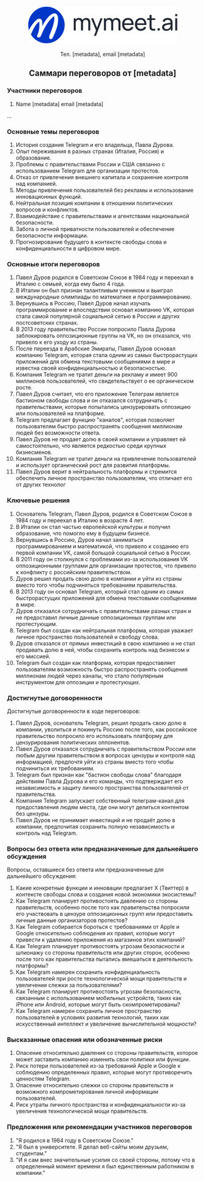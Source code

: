 <p align="center">
  <img width="393" height="96" src=template/img.svg>
  <br>
  <br>Тел. [metadata], email [metadata]
  <h2 align="center">Саммари переговоров от [metadata]</h2>
</p>

### Участники переговоров

1. Name [metadata] email [metadata]

...

### Основные темы переговоров

1. История создания Telegram и его владельца, Павла Дурова.
2. Опыт переживания в разных странах (Италия, Россия) и образование.
3. Проблемы с правительствами России и США связанно с использованием Telegram для организации протестов.
4. Отказ от привлечения внешнего капитала и сохранение контроля над компанией.
5. Методы привлечения пользователей без рекламы и использование инновационных функций.
6. Нейтральная позиция компании в отношении политических вопросов и конфликтов.
7. Взаимодействие с правительствами и агентствами национальной безопасности.
8. Забота о личной приватности пользователей и обеспечение безопасности информации.
9. Прогнозирование будущего в контексте свободы слова и конфиденциальности в цифровом мире.

### Основные итоги переговоров

1. Павел Дуров родился в Советском Союзе в 1984 году и переехал в Италию с семьей, когда ему было 4 года.
2. В Италии он был признан талантливым учеником и выиграл международные олимпиады по математике и программированию.
3. Вернувшись в Россию, Павел Дуров начал изучать программирование и впоследствии основал компанию VK, которая стала самой популярной социальной сетью в России и других постсоветских странах.
4. В 2013 году правительство России попросило Павла Дурова заблокировать оппозиционные группы на VK, но он отказался, что привело к его уходу из страны.
5. После переезда в Арабские Эмираты, Павел Дуров основал компанию Telegram, которая стала одним из самых быстрорастущих приложений для обмена текстовыми сообщениями в мире и известна своей конфиденциальностью и безопасностью.
6. Компания Telegram не тратит деньги на рекламу и имеет 900 миллионов пользователей, что свидетельствует о ее органическом росте.
7. Павел Дуров считает, что его приложение Телеграм является бастионом свободы слова и он отказался сотрудничать с правительствами, которые попытались цензурировать оппозицию или пользователей на платформе.
8. Telegram предлагает функцию "каналов", которая позволяет пользователям быстро распространять сообщения миллионам людей без возможности ответа.
9. Павел Дуров не продает долю в своей компании и управляет ей самостоятельно, что является редкостью среди крупных бизнесменов.
10. Компания Telegram не тратит деньги на привлечение пользователей и использует органический рост для развития платформы.
11. Павел Дуров верит в нейтральность платформы и стремится обеспечить личное пространство пользователям, что отличает его от других технолог

### Ключевые решения

1. Основатель Telegram, Павел Дуров, родился в Советском Союзе в 1984 году и переехал в Италию в возрасте 4 лет.
2. В Италии он стал частью европейской культуры и получил образование, что помогло ему в будущем бизнесе.
3. Вернувшись в Россию, Дуров начал заниматься программированием и математикой, что привело к созданию его первой компании VK, самой большой социальной сетью в России.
4. В 2011 году он столкнулся с проблемами из-за использования VK оппозиционными группами для организации протестов, что привело к конфликту с российским правительством.
5. Дуров решил продать свою долю в компании и уйти из страны вместо того чтобы подчиняться требованиям правительства.
6. В 2013 году он основал Telegram, который стал одним из самых быстрорастущих приложений для обмена текстовыми сообщениями в мире.
7. Дуров отказался сотрудничать с правительствами разных стран и не предоставил личные данные оппозиционных группам или протестующим.
8. Telegram был создан как нейтральная платформа, которая уважает личное пространство пользователей и свободу слова.
9. Дуров отказался от прямых инвестиций в свою компанию и не стал продавать долю в ней, чтобы сохранить контроль над бизнесом и его миссией.
10. Telegram был создан как платформа, которая предоставляет пользователям возможность быстро распространять сообщения миллионам людей через каналы, что стало популярным инструментом для оппозиции и протестующих.

### Достигнутые договоренности

Достигнутые договоренности в ходе переговоров:

1. Павел Дуров, основатель Telegram, решил продать свою долю в компании, уволиться и покинуть Россию после того, как российское правительство попросило его использовать платформу для цензурирования политических оппонентов.
2. Павел Дуров отказался сотрудничать с правительством России или любым другим правительством в вопросах цензуры и контроля над информацией, предпочтя уйти из страны вместо того чтобы подчиниться их требованиям.
3. Telegram был признан как "бастион свободы слова" благодаря действиям Павла Дурова и его команды, что подтверждает его независимость и защиту личного пространства пользователей от правительства.
4. Компания Telegram запускает собственный телеграм-канал для предоставления людям места, где они могут делиться контентом без цензуры.
5. Павел Дуров не принимает инвестиций и не продаёт долю в компании, предпочитая сохранить полную независимость и контроль над Telegram. 

### Вопросы без ответа или предназначенные для дальнейшего обсуждения

Вопросы, оставшиеся без ответа или предназначенные для дальнейшего обсуждения:

1. Какие конкретные функции и инновации предлагает X (Твиттер) в контексте свободы слова и создания новой экономики экосистемы?
2. Как Telegram планирует противостоять давлению со стороны правительств, особенно после того как правительства попросили его участвовать в цензуре оппозиционных групп или предоставить личные данные организаторов протестов?
3. Как Telegram собирается бороться с требованиями от Apple и Google относительно соблюдения их правил, которые могут привести к удалению приложения из магазинов этих компаний? 
4. Как Telegram планирует противостоять угрозам безопасности и шпионажу со стороны правительств или других сторон, особенно после того как правительства пытались вмешаться в деятельность платформы?
5. Как Telegram намерен сохранить конфиденциальность пользователей при росте технологической мощи правительств и увеличении слежки за пользователями? 
6. Как Telegram планирует противостоять угрозам безопасности, связанным с использованием мобильных устройств, таких как iPhone или Android, которые могут быть скомпрометированы?
7. Как Telegram намерен сохранить личное пространство пользователей в условиях развития технологий, таких как искусственный интеллект и увеличение вычислительной мощности?

### Высказанные опасения или обозначенные риски

1. Опасение относительно давления со стороны правительств, которое может заставить компанию изменить свои политики или функции.
2. Риск потери пользователей из-за требований Apple и Google к соблюдению определенных правил, которые могут противоречить ценностям Telegram.
3. Опасение относительно слежки со стороны правительств и возможного компрометирования личной информации пользователей.
4. Риск утраты личного пространства и конфиденциальности из-за увеличения технологической мощи правительств.

### Предложения или рекомендации участников переговоров

1. "Я родился в 1984 году в Советском Союзе."
2. "Я был в университете. Я делал веб-сайты моим друзьям, студентам."
3. "И я сам внес значительные усилия со своей стороны, потому что в определенный момент времени я был единственным работником в компании."